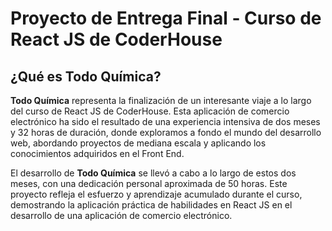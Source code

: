 # Proyecto de Entrega Final - Curso de React JS de CoderHouse

## ¿Qué es Todo Química?

**Todo Química** representa la finalización de un interesante viaje a lo largo del curso de React JS de CoderHouse. Esta aplicación de comercio electrónico ha sido el resultado de una experiencia intensiva de dos meses y 32 horas de duración, donde exploramos a fondo el mundo del desarrollo web, abordando proyectos de mediana escala y aplicando los conocimientos adquiridos en el Front End.

El desarrollo de **Todo Química** se llevó a cabo a lo largo de estos dos meses, con una dedicación personal aproximada de 50 horas. Este proyecto refleja el esfuerzo y aprendizaje acumulado durante el curso, demostrando la aplicación práctica de habilidades en React JS en el desarrollo de una aplicación de comercio electrónico.